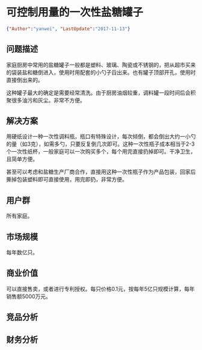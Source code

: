 # 可控制用量的一次性盐糖罐子

<link rel="stylesheet" type="text/css" href="../auto-number-title.css" >

```json
{"Author":"yanwei", "LastUpdate":"2017-11-13"}
```

## 问题描述

家庭厨房中常用的盐糖罐子一般都是塑料、玻璃、陶瓷或不锈钢的，把从超市买来的袋装盐和糖倒进入，使用时用配套的小勺子舀出来。也有罐子顶部开孔，使用时直接倒出来的。

这种罐子最大的确定是需要经常清洗。由于厨房油烟较重，调料罐一段时间后会积聚很多油污和灰尘。非常不方便。

## 解决方案

用硬纸设计一种一次性调料瓶，瓶口有特殊设计，每次倾倒，都会倒出大约一小勺的量（如3克），如需多勺，只要反复倒几次即可。这种一次性瓶子成本相当于2-3个一次性纸杯，一般家庭可以一次购买多个，每个用完直接扔掉即可。干净卫生，且简单方便。

甚至可以考虑和盐糖生产厂商合作，直接用这种一次性瓶子作为产品包装，回家后撕掉包装塑料即可直接使用，用完即扔，非常方便。

## 用户群

所有家庭。

## 市场规模

每年数亿只。

## 商业价值

可以直接售卖，或者进行专利授权。每只价格0.1元，按每年5亿只规模计算，每年销售额5000万元。

## 竞品分析

## 财务分析
